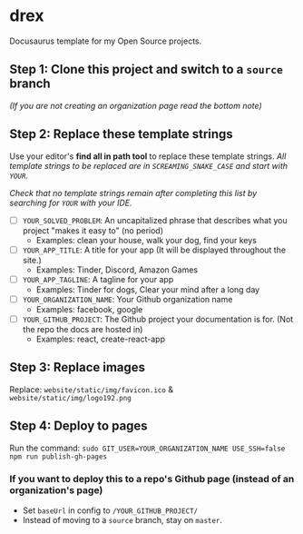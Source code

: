 # drex

Docusaurus template for my Open Source projects.

## Step 1: Clone this project and switch to a `source` branch

_(If you are not creating an organization page read the bottom note)_

## Step 2: Replace these template strings

Use your editor's **find all in path tool** to replace these template strings.
_All template strings to be replaced are in `SCREAMING_SNAKE_CASE` and start with `YOUR`._

_Check that no template strings remain after completing this list by searching for `YOUR` with your IDE._

- [ ] `YOUR_SOLVED_PROBLEM`: An uncapitalized phrase that describes what you project "makes it easy to" (no period)
  - Examples: clean your house, walk your dog, find your keys
- [ ] `YOUR_APP_TITLE`: A title for your app (It will be displayed throughout the site.)
  - Examples: Tinder, Discord, Amazon Games
- [ ] `YOUR_APP_TAGLINE`: A tagline for your app
  - Examples: Tinder for dogs, Clear your mind after a long day
- [ ] `YOUR_ORGANIZATION_NAME`: Your Github organization name
  - Examples: facebook, google
- [ ] `YOUR_GITHUB_PROJECT`: The Github project your documentation is for. (Not the repo the docs are hosted in)
  - Examples: react, create-react-app

## Step 3: Replace images

Replace: `website/static/img/favicon.ico` & `website/static/img/logo192.png`

## Step 4: Deploy to pages

Run the command: `sudo GIT_USER=YOUR_ORGANIZATION_NAME USE_SSH=false npm run publish-gh-pages`

### If you want to deploy this to a repo's Github page (instead of an organization's page)

- Set `baseUrl` in config to `/YOUR_GITHUB_PROJECT/`
- Instead of moving to a `source` branch, stay on `master`.
